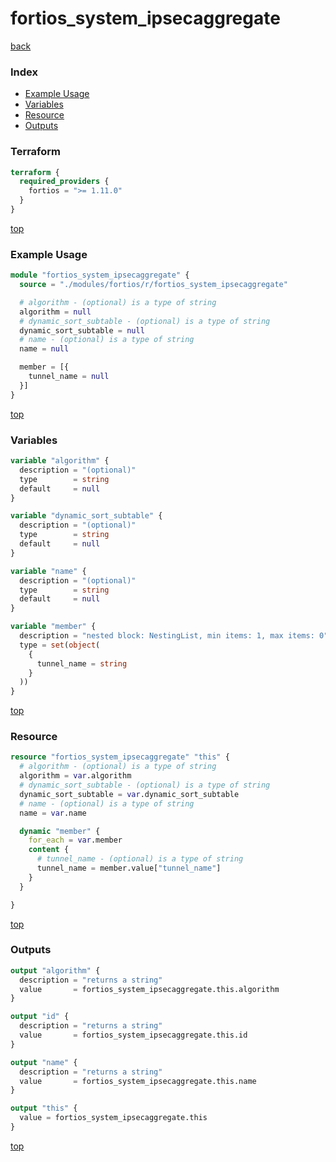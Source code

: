 # fortios_system_ipsecaggregate

[back](../fortios.md)

### Index

- [Example Usage](#example-usage)
- [Variables](#variables)
- [Resource](#resource)
- [Outputs](#outputs)

### Terraform

```terraform
terraform {
  required_providers {
    fortios = ">= 1.11.0"
  }
}
```

[top](#index)

### Example Usage

```terraform
module "fortios_system_ipsecaggregate" {
  source = "./modules/fortios/r/fortios_system_ipsecaggregate"

  # algorithm - (optional) is a type of string
  algorithm = null
  # dynamic_sort_subtable - (optional) is a type of string
  dynamic_sort_subtable = null
  # name - (optional) is a type of string
  name = null

  member = [{
    tunnel_name = null
  }]
}
```

[top](#index)

### Variables

```terraform
variable "algorithm" {
  description = "(optional)"
  type        = string
  default     = null
}

variable "dynamic_sort_subtable" {
  description = "(optional)"
  type        = string
  default     = null
}

variable "name" {
  description = "(optional)"
  type        = string
  default     = null
}

variable "member" {
  description = "nested block: NestingList, min items: 1, max items: 0"
  type = set(object(
    {
      tunnel_name = string
    }
  ))
}
```

[top](#index)

### Resource

```terraform
resource "fortios_system_ipsecaggregate" "this" {
  # algorithm - (optional) is a type of string
  algorithm = var.algorithm
  # dynamic_sort_subtable - (optional) is a type of string
  dynamic_sort_subtable = var.dynamic_sort_subtable
  # name - (optional) is a type of string
  name = var.name

  dynamic "member" {
    for_each = var.member
    content {
      # tunnel_name - (optional) is a type of string
      tunnel_name = member.value["tunnel_name"]
    }
  }

}
```

[top](#index)

### Outputs

```terraform
output "algorithm" {
  description = "returns a string"
  value       = fortios_system_ipsecaggregate.this.algorithm
}

output "id" {
  description = "returns a string"
  value       = fortios_system_ipsecaggregate.this.id
}

output "name" {
  description = "returns a string"
  value       = fortios_system_ipsecaggregate.this.name
}

output "this" {
  value = fortios_system_ipsecaggregate.this
}
```

[top](#index)